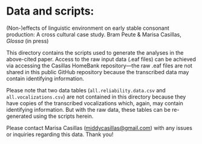 # Data and scripts:

(Non-)effects of linguistic environment on early stable consonant production: A cross cultural case study. Bram Peute & Marisa Casillas, _Glossa_ (in press)

This directory contains the scripts used to generate the analyses in the above-cited paper. Access to the raw input data (.eaf files) can be achieved via accessing the Casillas HomeBank repository—the raw .eaf files are not shared in this public GitHub repository because the transcribed data may contain identifying information.

Please note that two data tables (`all.reliability.data.csv` and `all.vocalizations.csv`) are not contained in this directory because they have copies of the transcribed vocalizations which, again, may contain identifying information. But with the raw data, these tables can be re-generated using the scripts herein.

Please contact Marisa Casillas (middycasillas@gmail.com) with any issues or inquiries regarding this data. Thank you!